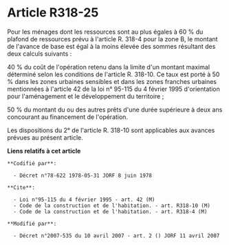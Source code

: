 # Article R318-25

Pour les ménages dont les ressources sont au plus égales à 60 % du plafond de ressources prévu à l'article R. 318-4 pour la
zone B, le montant de l'avance de base est égal à la moins élevée des sommes résultant des deux calculs suivants :

40 % du coût de l'opération retenu dans la limite d'un montant maximal déterminé selon les conditions de l'article R. 318-10.
Ce taux est porté à 50 % dans les zones urbaines sensibles et dans les zones franches urbaines mentionnées à l'article 42 de
la loi n° 95-115 du 4 février 1995 d'orientation pour l'aménagement et le développement du territoire ;

50 % du montant du ou des autres prêts d'une durée supérieure à deux ans concourant au financement de l'opération.

Les dispositions du 2° de l'article R. 318-10 sont applicables aux avances prévues au présent article.

**Liens relatifs à cet article**

	**Codifié par**:

	  - Décret n°78-622 1978-05-31 JORF 8 juin 1978

	**Cite**:

	  - Loi n°95-115 du 4 février 1995 - art. 42 (M)
	  - Code de la construction et de l'habitation. - art. R318-10 (M)
	  - Code de la construction et de l'habitation. - art. R318-4 (M)

	**Modifié par**:

	  - Décret n°2007-535 du 10 avril 2007 - art. 2 () JORF 11 avril 2007
